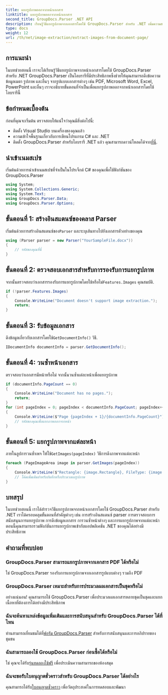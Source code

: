 ```yaml
---
title: แยกรูปภาพออกจากหน้าเอกสาร
linktitle: แยกรูปภาพออกจากหน้าเอกสาร
second_title: GroupDocs.Parser .NET API
description: เรียนรู้วิธีแยกรูปภาพจากเอกสารโดยใช้ GroupDocs.Parser สำหรับ .NET เพิ่มความสามารถในการประมวลผลเอกสารของคุณ
type: docs
weight: 12
url: /th/net/image-extraction/extract-images-from-document-page/
---
```

## การแนะนำ
ในบทช่วยสอนนี้ เราจะได้เรียนรู้วิธีแยกรูปภาพจากหน้าเอกสารโดยใช้ GroupDocs.Parser สำหรับ .NET GroupDocs.Parser เป็นไลบรารีที่มีประสิทธิภาพซึ่งช่วยให้คุณสามารถดึงข้อความ ข้อมูลเมตา รูปภาพ และอื่นๆ จากรูปแบบเอกสารต่างๆ เช่น PDF, Microsoft Word, Excel, PowerPoint และอื่นๆ เราจะอธิบายขั้นตอนที่จำเป็นเพื่อแยกรูปภาพออกจากหน้าเอกสารโดยใช้ไลบรารีนี้
## ข้อกำหนดเบื้องต้น
ก่อนที่คุณจะเริ่มต้น ตรวจสอบให้แน่ใจว่าคุณมีสิ่งต่อไปนี้:
- ติดตั้ง Visual Studio บนเครื่องของคุณแล้ว
- ความเข้าใจพื้นฐานเกี่ยวกับการเขียนโปรแกรม C# และ .NET
- ติดตั้ง GroupDocs.Parser สำหรับไลบรารี .NET แล้ว คุณสามารถดาวน์โหลดได้จาก[ที่นี่](https://releases.groupdocs.com/parser/net/).

## นำเข้าเนมสเปซ
เริ่มต้นด้วยการนำเข้าเนมสเปซที่จำเป็นในโปรเจ็กต์ C# ของคุณเพื่อใช้ฟังก์ชันของ GroupDocs.Parser
```csharp
using System;
using System.Collections.Generic;
using System.Text;
using GroupDocs.Parser.Data;
using GroupDocs.Parser.Options;
```
## ขั้นตอนที่ 1: สร้างอินสแตนซ์ของคลาส Parser
 เริ่มต้นด้วยการสร้างอินสแตนซ์ของ`Parser` และระบุเส้นทางไปยังเอกสารตัวอย่างของคุณ
```csharp
using (Parser parser = new Parser("YourSampleFile.docx"))
{
    // รหัสของคุณที่นี่
}
```
## ขั้นตอนที่ 2: ตรวจสอบเอกสารสำหรับการรองรับการแยกรูปภาพ
 จากนั้นตรวจสอบว่าเอกสารรองรับการแยกรูปภาพโดยใช้หรือไม่`Features.Images` คุณสมบัติ.
```csharp
if (!parser.Features.Images)
{
    Console.WriteLine("Document doesn't support image extraction.");
    return;
}
```
## ขั้นตอนที่ 3: รับข้อมูลเอกสาร
 ดึงข้อมูลเกี่ยวกับเอกสารโดยใช้`GetDocumentInfo()` วิธี.
```csharp
IDocumentInfo documentInfo = parser.GetDocumentInfo();
```
## ขั้นตอนที่ 4: วนซ้ำหน้าเอกสาร
ตรวจสอบว่าเอกสารมีหน้าหรือไม่ จากนั้นวนซ้ำแต่ละหน้าเพื่อแยกรูปภาพ
```csharp
if (documentInfo.PageCount == 0)
{
    Console.WriteLine("Document has no pages.");
    return;
}
for (int pageIndex = 0; pageIndex < documentInfo.PageCount; pageIndex++)
{
    Console.WriteLine($"Page {pageIndex + 1}/{documentInfo.PageCount}");
    // รหัสของคุณเพื่อแยกภาพออกจากหน้า
}
```
## ขั้นตอนที่ 5: แยกรูปภาพจากแต่ละหน้า
 ภายในลูปการวนซ้ำเพจ ให้ใช้`GetImages(pageIndex)` วิธีการดึงภาพจากแต่ละหน้า
```csharp
foreach (PageImageArea image in parser.GetImages(pageIndex))
{
    Console.WriteLine($"Rectangle: {image.Rectangle}, FileType: {image.FileType}");
    // โค้ดเพิ่มเติมสำหรับบันทึกหรือประมวลผลรูปภาพ
}
```

## บทสรุป
ในบทช่วยสอนนี้ เราได้สำรวจวิธีแยกรูปภาพจากหน้าเอกสารโดยใช้ GroupDocs.Parser สำหรับ .NET เราได้ครอบคลุมขั้นตอนที่สำคัญต่างๆ เช่น การสร้างอินสแตนซ์ parser การตรวจสอบการสนับสนุนการแยกรูปภาพ การดึงข้อมูลเอกสาร การวนซ้ำหน้าต่างๆ และการแยกรูปภาพจากแต่ละหน้า ตอนนี้คุณสามารถรวมฟังก์ชันการแยกรูปภาพเข้ากับแอปพลิเคชัน .NET ของคุณได้อย่างมีประสิทธิภาพ

## คำถามที่พบบ่อย
### GroupDocs.Parser สามารถแยกรูปภาพจากเอกสาร PDF ได้หรือไม่
ใช่ GroupDocs.Parser รองรับการแยกรูปภาพจากเอกสารรูปแบบต่างๆ รวมถึง PDF
### GroupDocs.Parser เหมาะสำหรับการประมวลผลเอกสารเป็นชุดหรือไม่
อย่างแน่นอน! คุณสามารถใช้ GroupDocs.Parser เพื่อประมวลผลเอกสารหลายชุดเป็นชุดและแยกเนื้อหาที่ต้องการได้อย่างมีประสิทธิภาพ
### ฉันจะค้นหาแหล่งข้อมูลเพิ่มเติมและการสนับสนุนสำหรับ GroupDocs.Parser ได้ที่ไหน
 ท่านสามารถเยี่ยมชมได้ที่[ฟอรัม GroupDocs.Parser](https://forum.groupdocs.com/c/parser/17) สำหรับการสนับสนุนและการอภิปรายของชุมชน
### ฉันสามารถลองใช้ GroupDocs.Parser ก่อนซื้อได้หรือไม่
 ใช่ คุณจะได้รับ[รุ่นทดลองใช้ฟรี](https://releases.groupdocs.com/) เพื่อประเมินความสามารถของห้องสมุด
### ฉันจะขอรับใบอนุญาตชั่วคราวสำหรับ GroupDocs.Parser ได้อย่างไร
 คุณสามารถได้รับ[ใบอนุญาตชั่วคราว](https://purchase.groupdocs.com/temporary-license/) เพื่อวัตถุประสงค์ในการทดสอบและพัฒนา